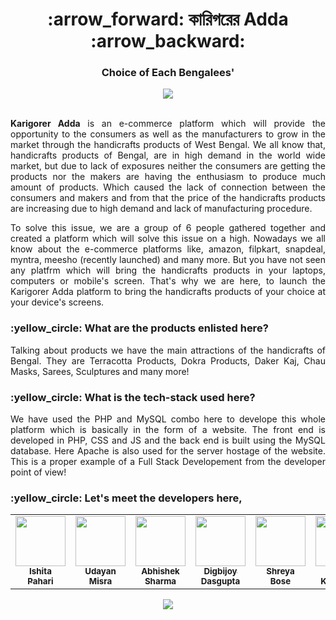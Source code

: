 <div align = 'center'>
<h1> :arrow_forward: কারিগরের Adda :arrow_backward: </h1>
<h3> Choice of Each Bengalees' </h3>
<img src= 'https://capsule-render.vercel.app/api?type=rect&color=gradient&height=2.5'/>
</div>


<p align = 'justify'><br>
<b>Karigorer Adda</b> is an e-commerce platform which will provide the opportunity to the consumers as well as the manufacturers to grow in the market through the handicrafts products of West Bengal. We all know that, handicrafts products of Bengal, are in high demand in the world wide market, but due to lack of exposures neither the consumers are getting the products nor the makers are having the enthusiasm to produce much amount of products. Which caused the lack of connection between the consumers and makers and from that the price of the handicrafts products are increasing due to high demand and lack of manufacturing procedure. </p>


  <p align = 'justify'>To solve this issue, we are a group of 6 people gathered together and created a platform which will solve this issue on a high. Nowadays we all know about the e-commerce platforms like, amazon, filpkart, snapdeal, myntra, meesho (recently launched) and many more. But you have not seen any platfrm which will bring the handicrafts products in your laptops, computers or mobile's screen. That's why we are here, to launch the Karigorer Adda platform to bring the handicrafts products of your choice at your device's screens.</p>
  
  <h3> :yellow_circle: What are the products enlisted here? </h3>
  
  <p align = 'justify'>Talking about products we have the main attractions of the handicrafts of Bengal. They are Terracotta Products, Dokra Products, Daker Kaj, Chau Masks, Sarees, Sculptures and many more!</p>
  
  <h3> :yellow_circle: What is the tech-stack used here? </h3>
  
  <p align = 'justify'> We have used the PHP and MySQL combo here to develope this whole platform which is basically in the form of a website. The front end is developed in PHP, CSS and JS and the back end is built using the MySQL database. Here Apache is also used for the server hostage of the website. This is a proper example of a Full Stack Developement from the developer point of view!</p>
  
  <h3> :yellow_circle: Let's meet the developers here, </h3>
  <table align = 'center'>
  <tr>
<td align="center"><a href="https://github.com/Ishita-2001"><img src="https://avatars.githubusercontent.com/u/85105978?v=4" width="80px;" alt=""/><br /><sub><b> Ishita Pahari</b></sub></a></td>
<td align="center"><a href="https://github.com/UdayanMisra2000"><img src="https://avatars.githubusercontent.com/u/83898487?v=4" width="80px;" alt=""/><br /><sub><b>Udayan Misra</b></sub></a></td>
<td align="center"><a href="https://github.com/abhisheks008"><img src="https://avatars.githubusercontent.com/u/68724349?v=4" width="80px;" alt=""/><br /><sub><b>Abhishek Sharma</b></sub></a></td>
<td align="center"><a href="https://github.com/Digbijoy08"><img src="https://avatars.githubusercontent.com/u/83782347?v=4" width="80px;" alt=""/><br /><sub><b>Digbijoy Dasgupta</b></sub></a></td>
<td align="center"><a href="https://github.com/Shreya0011"><img src="https://avatars.githubusercontent.com/u/87656303?v=4" width="80px;" alt=""/><br /><sub><b>Shreya Bose</b></sub></a></td>
<td align="center"><a href="https://github.com/Raktim1246"><img src="https://avatars.githubusercontent.com/u/75154706?v=4" width="80px;" alt=""/><br /><sub><b>Raktim Karmakar</b></sub></a></td>   

  </tr>
</table>
</p>
  
<p align = 'center'><img src= 'https://capsule-render.vercel.app/api?type=rect&color=gradient&height=2.5'/></p>
